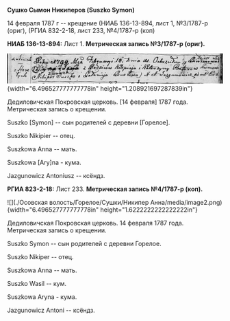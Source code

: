 **Сушко Сымон Никиперов (Suszko Symon)**

14 февраля 1787 г -- крещение (НИАБ 136-13-894, лист 1, №3/1787-р
(ориг), (РГИА 832-2-18, лист 233, №4/1787-р (коп)

**НИАБ 136-13-894:** Лист 1. **Метрическая запись №3/1787-р (ориг).**

![](./media/f6925a19cf953e5403a41a74a858c83e6bb8a3f7.png){width="6.496527777777778in"
height="1.208921697287839in"}

Дедиловичская Покровская церковь. \[14 февраля\] 1787 года. Метрическая
запись о крещении.

Suszko \[Symon\] -- сын родителей с деревни \[Горелое\].

Suszko Nikipier -- отец.

Suszkowa Anna -- мать.

Suszkowa \[Ary\]na - кума.

Jazgunowicz Antoniusz -- ксёндз.

**РГИА 823-2-18:** Лист 233. **Метрическая запись №4/1787-р (коп).**

![](./Осовская волость/Горелое/Сушки/Никипер Анна/media/image2.png){width="6.496527777777778in"
height="1.6222222222222222in"}

Дедиловичская Покровская церковь. 14 февраля 1787 года. Метрическая
запись о крещении.

Suszko Symon -- сын родителей с деревни Горелое.

Suszko Nikiper -- отец.

Suszkowa Anna -- мать.

Suszko Wasil -- кум.

Suszkowa Aryna - кума.

Jazgunowicz Antoni -- ксёндз.
